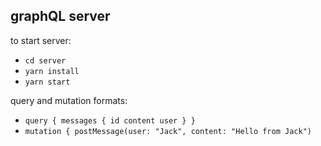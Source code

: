 ## graphQL server

to start server:

- `cd server`
- `yarn install`
- `yarn start`

query and mutation formats:

- `query { messages { id content user } }`
- `mutation { postMessage(user: "Jack", content: "Hello from Jack")`
